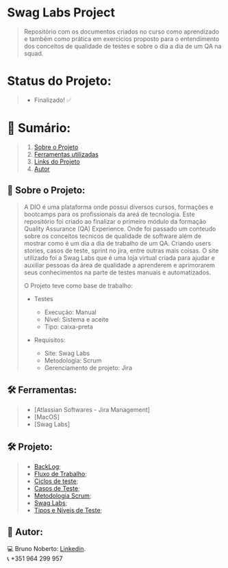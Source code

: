 # Swag Labs Project
>Repositório com os documentos criados no curso como aprendizado e também como prática em exercicios proposto para o entendimento dos conceitos de qualidade de testes e sobre o dia 
>a dia de um QA na squad.

# Status do Projeto:
> - Finalizado! :white_check_mark:

# :file_folder: Sumário:
>1. [Sobre o Projeto](#sobre)
>2. [Ferramentas utilizadas](#ferramentas)
>3. [Links do Projeto](#Projeto)
>4. [Autor](#autor)

<div id='sobre'/>

## :file_folder: Sobre o Projeto:
> A DIO é uma plataforma onde possui diversos cursos, formações e bootcamps para os profissionais da areá de tecnologia. Este repositório foi criado ao finalizar o primeiro módulo da
> formação Quality Assurance (QA) Experience. Onde foi passado um conteudo sobre os conceitos tecnicos de qualidade de software além de mostrar como é um dia a dia de trabalho de um QA.
>  Criando users stories, casos de teste, sprint no jira, entre outras mais coisas.
> O site utilizado foi a Swag Labs que é uma loja virtual criada para ajudar e auxiliar pessoas da área de qualidade a aprenderem e aprimorarem seus conhecimentos na parte de testes
> manuais e automatizados.
>
>O Projeto teve como base de trabalho:
>- Testes
>	- Execução: Manual
>	- Nível: Sistema e aceite
>	- Tipo: caixa-preta
>
>- Requisitos:
>	- Site: Swag Labs
>	- Metodologia: Scrum
>	- Gerenciamento de projeto: Jira

<div id='ferramentas'/>

## 🛠 Ferramentas:
>- [Atlassian Softwares - Jira Management]
>- [MacOS]
>- [Swag Labs]

<div id='Projeto'/>

## 🛠 Projeto:
>- [BackLog](https://brunorcnoberto0.atlassian.net/jira/software/projects/SWG/boards/3/backlog);
>- [Fluxo de Trabalho](https://brunorcnoberto0.atlassian.net/jira/software/projects/SWG/settings/issuetypes/10010/workflow);
>- [Ciclos de teste](https://brunorcnoberto0.atlassian.net/projects/SWG?selectedItem=com.atlassian.plugins.atlassian-connect-plugin:com.kanoah.test-manager__main-project-page#!/v2/testCycles?projectId=10002);
>- [Casos de Teste](https://brunorcnoberto0.atlassian.net/projects/SWG?selectedItem=com.atlassian.plugins.atlassian-connect-plugin:com.kanoah.test-manager__main-project-page#!/v2/testCases?projectId=10002);
>- [Metodologia Scrum](https://medium.com/@icaroprudencio/o-que-%C3%A9-o-m%C3%A9todo-scrum-bb2455d97c57);
>- [Swag Labs](https://www.saucedemo.com/v1/index.html);
>- [Tipos e Níveis de Teste](https://medium.com/@ingrid.carvalho.mo/tipos-e-n%C3%ADveis-de-teste-faa9ae13861c);


<div id='autor'/>

## :bust_in_silhouette: Autor:
:computer: Bruno Noberto: [Linkedin](https://www.linkedin.com/in/bruno-noberto/).
<br/>
:telephone_receiver: +351 964 299 957
